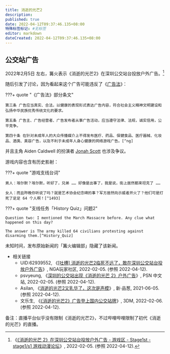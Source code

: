 ```yaml
---
title: 消逝的光芒2
description:
published: true
date: 2022-04-12T09:37:46.135+08:00
特殊标签标记: #无标签
editor: markdown
dateCreated: 2022-04-12T09:37:46.135+08:00
---
```


## 公交站广告

2022年2月5日 左右，篝火表示《消逝的光芒2》在深圳公交站台投放户外广告。[^2050940]

[^2050940]: 《[《消逝的光芒 2》在深圳公交站台投放户外广告 - 游戏区 - Stage1st - stage1/s1 游戏动漫论坛](https://web.archive.org/web/20220412020616/https://bbs.saraba1st.com/2b/thread-2050940-1-1.html)》, 2022-02-05. (参照 2022-04-12).

随后引发了讨论，因为看起来这个广告可能违反了《[广告法](/rule/普通法律/中华人民共和国广告法.md)》：

???+ quote "《广告法》部分条文"

    第三条 广告应当真实、合法，以健康的表现形式表达广告内容，符合社会主义精神文明建设和弘扬中华民族优秀传统文化的要求。

    第五条 广告主、广告经营者、广告发布者从事广告活动，应当遵守法律、法规，诚实信用，公平竞争。

    第四十条 在针对未成年人的大众传播媒介上不得发布医疗、药品、保健食品、医疗器械、化妆品、酒类、美容广告，以及不利于未成年人身心健康的网络游戏广告。[^ng]

[^ng]: 「本办法所称网络游戏是指由软件程序和信息数据构成，通过互联网、移动通信网等信息网络提供的游戏产品和服务。」——《[网络游戏管理暂行办法](/rule/文化部/网络游戏管理暂行办法.md)》

并且主角 Aiden Caldwell 的扮演者 [Jonah Scott](/people/Jonah_Scott.md) 也涉及争议。

游戏内容也含有历史影射：

???+ quote "游戏支线台词"

    男人：埃尔默？埃尔默，听好了，兄弟 …… 好像是出事了，我是说，街上居然都来坦克了 ……
    
    女人：而且昨晚你听说了吗？就是艺术协会纪念碑的事？军方居然向示威者开火了？他们可是打死了足足 64 个人啊！[^1493]

[^1493]: Jacobson🌎🌸贴贴BOT, 《[游戏《消逝的光芒2》疑似辱华](https://web.archive.org/web/20220216091948/https://twitter.com/jakobsonradical/status/1493812250448211969)》, Twitter, 2022-02-16. (参照 2022-04-12).

???+ quote "支线任务「History Quiz」问题2"

    Question two: I mentioned the March Massacre before. Any clue what happened on this day?

    The answer is The army killed 64 civilians protesting against disarming them.[^History_Quiz] 

[^History_Quiz]: Callum Williams, Jessica Orr 与 Aricpunbun, 《[History Quiz - Dying Light 2 Wiki Guide](https://web.archive.org/web/20220223234700/https://www.ign.com/wikis/dying-light-2/History_Quiz)》, IGN, 2022-02-06. (参照 2022-04-12).

未知时间，发布原始新闻的「篝火编辑部」隐藏了该新闻。

+   相关链接
    +   UID:62939552, 《[[吐槽] 消逝的光芒2临死不远了，敢在深圳公交站台投放户外广告](http://archiveiya74codqgiixo33q62qlrqtkgmcitqx5u2oeqnmn5bpcbiyd.onion/jB87R "https://bbs.nga.cn/read.php?tid=30561588&forder_by=postdatedesc")》, NGA玩家社区, 2022-02-05. (参照 2022-04-12).
    +   psvyeung, 《[深圳的公交站出现《消逝的光芒 2》户外广告](https://web.archive.org/web/20220412020545/https://psnine.com/gene/52649)》, PSN 中文站, 2022-02-05. (参照 2022-04-12).
    +   Asilan, 《[消逝的光芒2又乳华了，这次是声模](https://web.archive.org/web/20210609114835/https://pincong.rocks/article/32842)》, 新·品葱, 2021-06-05. (参照 2022-04-12).
    +   文乐生, 《[《消逝的光芒2》广告登上国内公交站牌](https://web.archive.org/web/20220207235008/https://www.3dmgame.com/news/202202/3835026.html)》, 3DM, 2022-02-06. (参照 2022-04-12).

备注：直播平台似乎没有限制《消逝的光芒2》，不过哔哩哔哩限制了初代《消逝的光芒》的直播。

